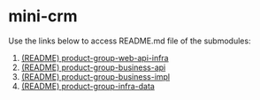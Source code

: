 # mini-crm

Use the links below to access README.md file of the submodules:

1. [(README) product-group-web-api-infra](product-group-web-api-infra/README.md)
2. [(README) product-group-business-api](product-group-business-api/README.md)
3. [(README) product-group-business-impl](product-group-business-impl/README.md)
4. [(README) product-group-infra-data](product-group-infra-data/README.md)